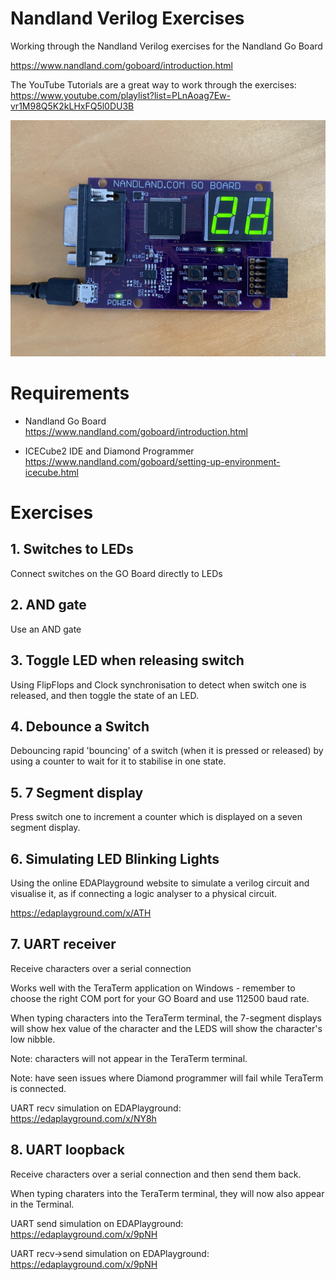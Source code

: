 # Nandland Verilog Exercises

Working through the Nandland Verilog exercises for the Nandland Go Board

https://www.nandland.com/goboard/introduction.html

The YouTube Tutorials are a great way to work through the exercises:
https://www.youtube.com/playlist?list=PLnAoag7Ew-vr1M98Q5K2kLHxFQ5l0DU3B


![The Nandland GO Board](./docs/go-board.jpg)

# Requirements

- Nandland Go Board https://www.nandland.com/goboard/introduction.html

- ICECube2 IDE and Diamond Programmer
  https://www.nandland.com/goboard/setting-up-environment-icecube.html

# Exercises

## 1. Switches to LEDs

Connect switches on the GO Board directly to LEDs

## 2. AND gate

Use an AND gate 

## 3. Toggle LED when releasing switch

Using FlipFlops and Clock synchronisation to detect when switch one is released, and then toggle the state of an LED.

## 4. Debounce a Switch

Debouncing rapid 'bouncing' of a switch (when it is pressed or released) by using a counter to wait for it to stabilise in one state.

## 5. 7 Segment display

Press switch one to increment a counter which is displayed on a seven segment display.

## 6. Simulating LED Blinking Lights

Using the online EDAPlayground website to simulate a verilog circuit and visualise it, as if connecting a logic analyser to a physical circuit.

https://edaplayground.com/x/ATH

## 7. UART receiver

Receive characters over a serial connection

Works well with the TeraTerm application on Windows - remember to choose the right COM port for your GO Board and use 112500 baud rate.

When typing characters into the TeraTerm terminal, the 7-segment displays will show hex value of the character and the LEDS will show the character's low nibble. 

Note: characters will not appear in the TeraTerm terminal.

Note: have seen issues where Diamond programmer will fail while TeraTerm is connected.

UART recv simulation on EDAPlayground: 
https://edaplayground.com/x/NY8h

## 8. UART loopback

Receive characters over a serial connection and then send them back.

When typing charaters into the TeraTerm terminal, they will now also appear in the Terminal.


UART send simulation on EDAPlayground:
https://edaplayground.com/x/9pNH

UART recv->send simulation on EDAPlayground:
https://edaplayground.com/x/9pNH